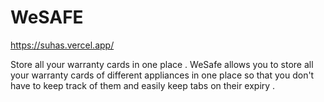 # WeSAFE

https://suhas.vercel.app/

Store all your warranty cards in one place .
WeSafe allows you to store all your warranty cards of different appliances in one place so that you don't have to keep track of them and easily keep tabs on their expiry .
